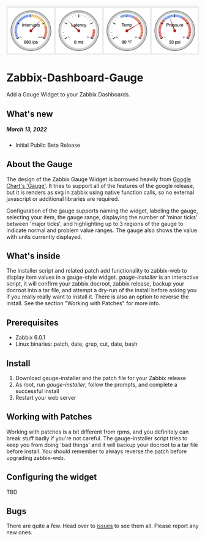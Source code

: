 ![Dashboard Gauge](images/gauge-image-small.png)
# Zabbix-Dashboard-Gauge
Add a Gauge Widget to your Zabbix Dashboards.

## What's new
##### March 13, 2022
* Initial Public Beta Release

## About the Gauge
The design of the Zabbix Gauge Widget is borrowed heavily from [Google Chart's 'Gauge'](https://developers.google.com/chart/interactive/docs/gallery/gauge). It tries to support all of the features of the google release, but it is renders as svg in zabbix using native function calls, so no external javascript or additional libraries are required.

Configuration of the gauge supports naming the widget, labeling the gauge, selecting your item, the gauge range, displaying the number of 'minor ticks' between 'major ticks', and highlighting up to 3 regions of the gauge to indicate normal and problem value ranges.  The gauge also shows the value with units currently displayed.

## What's inside
The installer script and related patch add functionality to zabbix-web to display item values in a gauge-style widget. _gauge-installer_ is an interactive script, it will confirm your zabbix docroot, zabbix release, backup your docroot into a tar file, and attempt a dry-run of the install before asking you if you really really want to install it.  There is also an option to reverse the install.  See the section "Working with Patches" for more info. 

## Prerequisites
* Zabbix 6.0.1
* Linux binaries: patch, date, grep, cut, date, bash

## Install
1. Download gauge-installer and the patch file for your Zabbix release
2. As root, run _gauge-installer_, follow the prompts, and complete a successful install
3. Restart your web server  

## Working with Patches
Working with patches is a bit different from rpms, and you definitely can break stuff badly if you're not careful.  The gauge-installer script tries to keep you from doing 'bad things' and it will backup your docroot to a tar file before install.  You should remember to always reverse the patch before upgrading zabbix-web.

## Configuring the widget
TBD

## Bugs
There are quite a few.  Head over to [issues](issues/) to see them all.  Please report any new ones.
